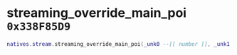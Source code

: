 # streaming_override_main_poi `0x338F85D9`

```lua
natives.stream.streaming_override_main_poi(_unk0 --[[ number ]], _unk1 --[[ number ]], _unk2 --[[ number ]], _unk3 --[[ number ]], _unk4 --[[ number ]], _unk5 --[[ number ]])
```